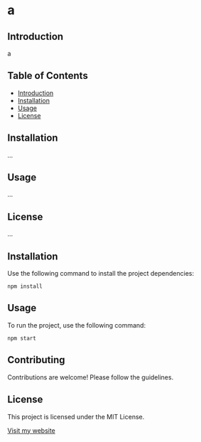 

# a

## Introduction

a

## Table of Contents

- [Introduction](#introduction)
- [Installation](#installation)
- [Usage](#usage)
- [License](#license)

## Installation
...

## Usage
...

## License
...

## Installation

Use the following command to install the project dependencies:

```
npm install
```

## Usage

To run the project, use the following command:

```
npm start
```

## Contributing

Contributions are welcome! Please follow the guidelines.

## License

This project is licensed under the MIT License.

[Visit my website](https://www.example.com "My Website")
  